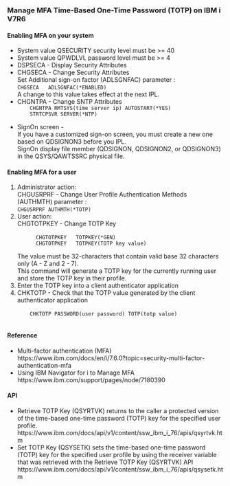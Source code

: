 <h3>Manage MFA Time-Based One-Time Password (TOTP) on IBM i V7R6</h3>

<h4>Enabling MFA on your system</h4>
<ul>
  <li>System value QSECURITY security level must be >= 40</li>
  <li>System value QPWDLVL password level must be >= 4</li>
  <li>DSPSECA - Display Security Attributes</li>
  <li>CHGSECA - Change  Security Attributes <br />Set Additional sign-on factor (ADLSGNFAC) parameter : <br /><code>CHGSECA   ADLSGNFAC(*ENABLED)</code><br />A change to this value takes effect at the next IPL.</li>
  <li>CHGNTPA - Change SNTP Attributes<code>
    CHGNTPA RMTSYS(time server ip) AUTOSTART(*YES)
    STRTCPSVR SERVER(*NTP)
  </code></li>
  <li>SignOn screen - <br />If you have a customized sign-on screen, you must create a new one based on QDSIGNON3 before you IPL.<br />SignOn display file member (QDSIGNON, QDSIGNON2, or QDSIGNON3) in the QSYS/QAWTSSRC physical file.</li>
</ul>
<h4>Enabling MFA for a user</h4>
<ol>
  <li>Administrator action:<br />CHGUSRPRF  - Change User Profile Authentication Methods (AUTHMTH) parameter : <br /><code>CHGUSRPRF AUTHMTH(*TOTP)</code></li>
  <li>User action:<br />CHGTOTPKEY - Change TOTP Key<br /><code>
      CHGTOTPKEY   TOTPKEY(*GEN)
      CHGTOTPKEY   TOTPKEY(TOTP key value)
    </code><br />The value must be 32-characters that contain valid base 32 characters only (A - Z and 2 - 7).<br />This command will generate a TOTP key for the currently running user and store the TOTP key in their profile.
  <li>Enter the TOTP key into a client authenticator application</li>
  <li>CHKTOTP - Check that the TOTP value generated by the client authenticator application<br /><code>
    CHKTOTP PASSWORD(user password) TOTP(totp value)
  </code></li>  
</ol>

<h4>Reference</h4>
<ul>
  <li>Multi-factor authentication (MFA)<br />https://www.ibm.com/docs/en/i/7.6.0?topic=security-multi-factor-authentication-mfa</li>
  <li>Using IBM Navigator for i to Manage MFA<br />https://www.ibm.com/support/pages/node/7180390</li>
</ul>
<h4>API</h4>
<ul>
  <li>Retrieve TOTP Key (QSYRTVK) returns to the caller a protected version of the time-based one-time password (TOTP) key for the specified user profile.<br />https://www.ibm.com/docs/api/v1/content/ssw_ibm_i_76/apis/qsyrtvk.htm</li>
  <li>Set TOTP Key (QSYSETK) sets the time-based one-time password (TOTP) key for the specified user profile by using the receiver variable that was retrieved with the Retrieve TOTP Key (QSYRTVK) API<br />https://www.ibm.com/docs/api/v1/content/ssw_ibm_i_76/apis/qsysetk.htm</li>
</ul>
